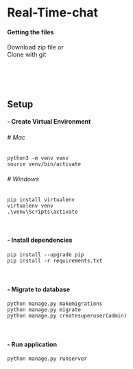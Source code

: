 # Real-Time-chat



#### Getting the files
Download zip file or <br>
Clone with git 

<br><br><br>

## Setup

#### - Create Virtual Environment
###### # Mac
```
python3 -m venv venv
source venv/bin/activate
```

###### # Windows
```
pip install virtualenv 
virtualenv venv 
.\venv\Scripts\activate 
```

<br>

#### - Install dependencies
```
pip install --upgrade pip
pip install -r requirements.txt
```

<br>

#### - Migrate to database
```
python manage.py makemigrations
python manage.py migrate
python manage.py createsuperuser(admin)
```

<br>

#### - Run application
```
python manage.py runserver
```

<br>


